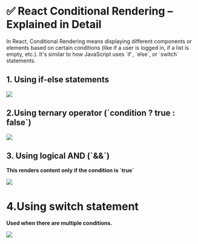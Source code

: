 <h1>✅ React Conditional Rendering – Explained in Detail</h1>

<p>In React, Conditional Rendering means displaying different components or elements based on certain conditions (like if a user is logged in, if a list is empty, etc.). It's similar to how JavaScript uses `if`, `else`, or `switch` statements.</p><h2> 1. <b>Using if-else statements</b></h2>
<img src="https://i.postimg.cc/wj3r0ytD/image.png" />

<h2>2.Using ternary operator (`condition ? true : false`)</h2>

<img src="https://i.postimg.cc/qqbL3wxS/image.png" />

<h2>3. Using logical AND (`&&`)</h2>
<p><b>This renders content only if the condition is `true`</b><p>
<img src="https://i.postimg.cc/NfZ8v5J6/image.png" />


<h1>4.Using switch statement</h1>
<p><b>Used when there are multiple conditions.</b></p>

<img src="https://i.postimg.cc/pLqjCChL/image.png" />